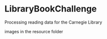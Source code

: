 # LibraryBookChallenge
Processing reading data for the Carnegie Library


images in the resource folder


